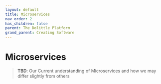 ```yaml
---
layout: default
title: Microservices
nav_order: 2
has_children: false
parent: The Dolittle Platform
grand_parent: Creating Software
---
```

# Microservices
> **TBD**: Our Current understanding of Microservices and how we may differ slightly from others

